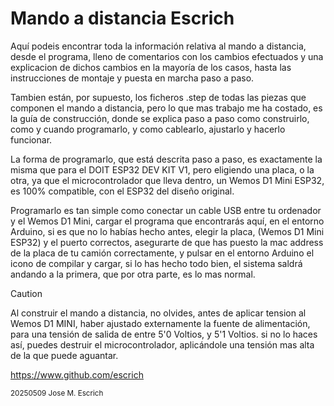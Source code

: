 # Mando a distancia Escrich

Aquí podeis encontrar toda la información relativa al mando a distancia, desde el programa, lleno de comentarios con los cambios efectuados y una explicacion de dichos cambios en la mayoría de los casos, 
hasta las instrucciones de montaje y puesta en marcha paso a paso.

Tambien están, por supuesto, los ficheros .step de todas las piezas que componen el mando a distancia, pero lo que mas trabajo me ha costado, 
es la guía de construcción, donde se explica paso a paso como construirlo, como y cuando programarlo, y como cablearlo, ajustarlo y hacerlo funcionar.

La forma de programarlo, que está descrita paso a paso, es exactamente la misma que para el DOIT ESP32 DEV KIT V1, pero eligiendo una placa, o la otra, ya que el microcontrolador que lleva dentro, 
un Wemos D1 Mini ESP32, es 100% compatible, con el ESP32 del diseño original.


Programarlo es tan simple como conectar un cable USB entre tu ordenador y el Wemos D1 Mini, cargar el programa que encontrarás aquí, en el entorno Arduino, si es que no lo habías hecho antes, 
elegir la placa, (Wemos D1 Mini ESP32) y el puerto correctos, 
asegurarte de que has puesto la mac address de la placa de tu camión correctamente, y pulsar en el entorno Arduino el icono de compilar y cargar, 
si lo has hecho todo bien, el sistema saldrá andando a la primera, que por otra parte, es lo mas normal.





> [!CAUTION]
> Al construir el mando a distancia, no olvides, antes de aplicar tension al Wemos D1 MINI, haber ajustado externamente la fuente de alimentación, para una tensión de salida de entre 5'0 Voltios, y 5'1 Voltios.
> si no lo haces así, puedes destruir el microcontrolador, aplicándole una tensión mas alta de la que puede aguantar.
> 
> https://www.github.com/escrich


<sub> 
20250509 Jose M. Escrich 
</sub>
